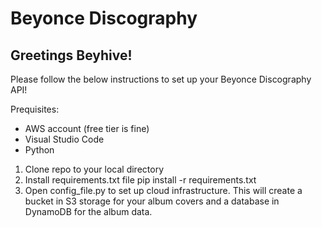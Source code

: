# Beyonce Discography #

## Greetings Beyhive! ##

Please follow the below instructions to set up your Beyonce Discography API!

Prequisites:

- AWS account (free tier is fine)
- Visual Studio Code
- Python

1. Clone repo to your local directory
2. Install requirements.txt file
   pip install -r requirements.txt
3. Open config_file.py to set up cloud infrastructure. This will create a bucket in S3 storage for your album covers and a database in DynamoDB for the album data.